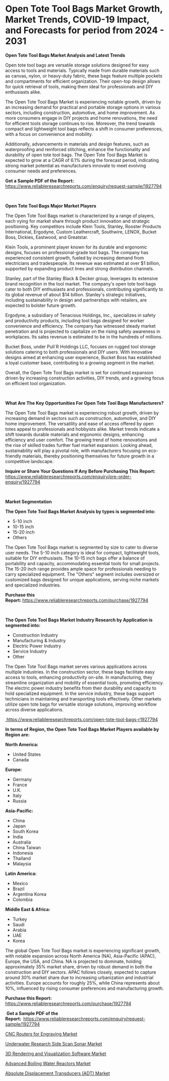 <p><h1>Open Tote Tool Bags Market Growth, Market Trends, COVID-19 Impact, and Forecasts for period from 2024 - 2031</h1></p><p><strong>Open Tote Tool Bags Market Analysis and Latest Trends</strong></p>
<p><p>Open tote tool bags are versatile storage solutions designed for easy access to tools and materials. Typically made from durable materials such as canvas, nylon, or heavy-duty fabric, these bags feature multiple pockets and compartments for efficient organization. Their open-top design allows for quick retrieval of tools, making them ideal for professionals and DIY enthusiasts alike.</p><p>The Open Tote Tool Bags Market is experiencing notable growth, driven by an increasing demand for practical and portable storage options in various sectors, including construction, automotive, and home improvement. As more consumers engage in DIY projects and home renovations, the need for efficient tools storage continues to rise. Moreover, the trend towards compact and lightweight tool bags reflects a shift in consumer preferences, with a focus on convenience and mobility.</p><p>Additionally, advancements in materials and design features, such as waterproofing and reinforced stitching, enhance the functionality and durability of open tote tool bags. The Open Tote Tool Bags Market is expected to grow at a CAGR of 6.1% during the forecast period, indicating strong market potential as manufacturers innovate to meet evolving consumer needs and preferences.</p></p>
<p><strong>Get a Sample PDF of the Report:&nbsp;</strong> <a href="https://www.reliableresearchreports.com/enquiry/request-sample/1927794?utm_campaign=1595&utm_medium=2&utm_source=Github&utm_content=ia&utm_term=25102024&utm_id=open-tote-tool-bags">https://www.reliableresearchreports.com/enquiry/request-sample/1927794</a></p>
<p>&nbsp;</p>
<p><strong>Open Tote Tool Bags Major Market Players</strong></p>
<p><p>The Open Tote Tool Bags market is characterized by a range of players, each vying for market share through product innovation and strategic positioning. Key competitors include Klein Tools, Stanley, Rooster Products International, Ergodyne, Custom Leathercraft, Southwire, LENOX, Bucket Boss, Dickies, Eastwood, and Greatstar.</p><p>Klein Tools, a prominent player known for its durable and ergonomic designs, focuses on professional-grade tool bags. The company has experienced consistent growth, fueled by increasing demand from electricians and tradespeople. Its revenue was estimated at over $1 billion, supported by expanding product lines and strong distribution channels.</p><p>Stanley, part of the Stanley Black & Decker group, leverages its extensive brand recognition in the tool market. The company's open tote tool bags cater to both DIY enthusiasts and professionals, contributing significantly to its global revenue of about $14 billion. Stanley's strategic initiatives, including sustainability in design and partnerships with retailers, are expected to bolster future growth.</p><p>Ergodyne, a subsidiary of Tenacious Holdings, Inc., specializes in safety and productivity products, including tool bags designed for worker convenience and efficiency. The company has witnessed steady market penetration and is projected to capitalize on the rising safety awareness in workplaces. Its sales revenue is estimated to be in the hundreds of millions.</p><p>Bucket Boss, under Pull`R Holdings LLC, focuses on rugged tool storage solutions catering to both professionals and DIY users. With innovative designs aimed at enhancing user experience, Bucket Boss has established a loyal customer base, contributing to a growing segment in the market.</p><p>Overall, the Open Tote Tool Bags market is set for continued expansion driven by increasing construction activities, DIY trends, and a growing focus on efficient tool organization.</p></p>
<p>&nbsp;</p>
<p><strong>What Are The Key Opportunities For Open Tote Tool Bags Manufacturers?</strong></p>
<p><p>The Open Tote Tool Bags market is experiencing robust growth, driven by increasing demand in sectors such as construction, automotive, and DIY home improvement. The versatility and ease of access offered by open totes appeal to professionals and hobbyists alike. Market trends indicate a shift towards durable materials and ergonomic designs, enhancing efficiency and user comfort. The growing trend of home renovations and the rise of skilled trades further fuel market expansion. Looking ahead, sustainability will play a pivotal role, with manufacturers focusing on eco-friendly materials, thereby positioning themselves for future growth in a competitive landscape.</p></p>
<p><strong>Inquire or Share Your Questions If Any Before Purchasing This Report:</strong> <a href="https://www.reliableresearchreports.com/enquiry/pre-order-enquiry/1927794?utm_campaign=1595&utm_medium=2&utm_source=Github&utm_content=ia&utm_term=25102024&utm_id=open-tote-tool-bags">https://www.reliableresearchreports.com/enquiry/pre-order-enquiry/1927794</a></p>
<p>&nbsp;</p>
<p><strong>Market Segmentation</strong></p>
<p><strong>The Open Tote Tool Bags Market Analysis by types is segmented into:</strong></p>
<p><ul><li>5-10 inch</li><li>10-15 inch</li><li>15-20 inch</li><li>Others</li></ul></p>
<p><p>The Open Tote Tool Bags market is segmented by size to cater to diverse user needs. The 5-10 inch category is ideal for compact, lightweight tools, suitable for DIY enthusiasts. The 10-15 inch bags offer a balance of portability and capacity, accommodating essential tools for small projects. The 15-20 inch range provides ample space for professionals needing to carry specialized equipment. The "Others" segment includes oversized or customized bags designed for unique applications, serving niche markets and specialized industries.</p></p>
<p><strong>Purchase this Report:&nbsp;</strong><a href="https://www.reliableresearchreports.com/purchase/1927794?utm_campaign=1595&utm_medium=2&utm_source=Github&utm_content=ia&utm_term=25102024&utm_id=open-tote-tool-bags">https://www.reliableresearchreports.com/purchase/1927794</a></p>
<p>&nbsp;</p>
<p><strong>The Open Tote Tool Bags Market Industry Research by Application is segmented into:</strong></p>
<p><ul><li>Construction Industry</li><li>Manufacturing & Industry</li><li>Electric Power Industry</li><li>Service Industry</li><li>Other</li></ul></p>
<p><p>The Open Tote Tool Bags market serves various applications across multiple industries. In the construction sector, these bags facilitate easy access to tools, enhancing productivity on-site. In manufacturing, they streamline organization and mobility of essential tools, promoting efficiency. The electric power industry benefits from their durability and capacity to hold specialized equipment. In the service industry, these bags support technicians in maintaining and transporting tools effectively. Other markets utilize open tote bags for versatile storage solutions, improving workflow across diverse applications.</p></p>
<p><a href="https://www.reliableresearchreports.com/open-tote-tool-bags-r1927794?utm_campaign=1595&utm_medium=2&utm_source=Github&utm_content=ia&utm_term=25102024&utm_id=open-tote-tool-bags">&nbsp;https://www.reliableresearchreports.com/open-tote-tool-bags-r1927794</a></p>
<p><strong>In terms of Region, the Open Tote Tool Bags Market Players available by Region are:</strong></p>
<p>
    <p> <strong> North America: </strong>
        <ul>
            <li>United States</li>
            <li>Canada</li>
        </ul>
        </p> 
    <p> <strong> Europe: </strong>
        <ul>
            <li>Germany</li>
            <li>France</li>
            <li>U.K.</li>
            <li>Italy</li>
            <li>Russia</li>
        </ul>
        </p> 
    <p> <strong> Asia-Pacific: </strong>
        <ul>
            <li>China</li>
            <li>Japan</li>
            <li>South Korea</li>
            <li>India</li>
            <li>Australia</li>
            <li>China Taiwan</li>
            <li>Indonesia</li>
            <li>Thailand</li>
            <li>Malaysia</li>
        </ul>
        </p> 
    <p> <strong> Latin America: </strong>
        <ul>
            <li>Mexico</li>
            <li>Brazil</li>
            <li>Argentina Korea</li>
            <li>Colombia</li>
        </ul>
        </p> 
    <p> <strong> Middle East & Africa: </strong>
        <ul>
            <li>Turkey</li>
            <li>Saudi</li>
            <li>Arabia</li>
            <li>UAE</li>
            <li>Korea</li>
        </ul>
    </p>
    </p>
<p><p>The global Open Tote Tool Bags market is experiencing significant growth, with notable expansion across North America (NA), Asia-Pacific (APAC), Europe, the USA, and China. NA is projected to dominate, holding approximately 35% market share, driven by robust demand in both the construction and DIY sectors. APAC follows closely, expected to capture around 30% market share due to increasing urbanization and industrial activities. Europe accounts for roughly 25%, while China represents about 10%, influenced by rising consumer preferences and manufacturing growth.</p></p>
<p><strong>Purchase this Report: </strong><a href="https://www.reliableresearchreports.com/purchase/1927794?utm_campaign=1595&utm_medium=2&utm_source=Github&utm_content=ia&utm_term=25102024&utm_id=open-tote-tool-bags">https://www.reliableresearchreports.com/purchase/1927794</a></p>
<p>&nbsp;<strong>Get a Sample PDF of the Report:&nbsp;&nbsp;</strong><a href="https://www.reliableresearchreports.com/enquiry/request-sample/1927794?utm_campaign=1595&utm_medium=2&utm_source=Github&utm_content=ia&utm_term=25102024&utm_id=open-tote-tool-bags">https://www.reliableresearchreports.com/enquiry/request-sample/1927794</a></p>
<p><strong></strong></p>
<p><p><a href="https://www.linkedin.com/pulse/cnc-routers-engraving-market-share-size-trends-industry-xsane?utm_campaign=1595&utm_medium=2&utm_source=Github&utm_content=ia&utm_term=25102024&utm_id=open-tote-tool-bags">CNC Routers for Engraving Market</a></p><p><a href="https://github.com/ygfu6u/Market-Research-Report-List-1/blob/main/underwater-research-side-scan-sonar-market.md?utm_campaign=1595&utm_medium=2&utm_source=Github&utm_content=ia&utm_term=25102024&utm_id=open-tote-tool-bags">Underwater Research Side Scan Sonar Market</a></p><p><a href="https://www.linkedin.com/pulse/future-innovation-global-3d-rendering-visualization-software-55svf?utm_campaign=1595&utm_medium=2&utm_source=Github&utm_content=ia&utm_term=25102024&utm_id=open-tote-tool-bags">3D Rendering and Visualization Software Market</a></p><p><a href="https://www.linkedin.com/pulse/evolution-advanced-boiling-water-reactors-market-key-shifts-q69qe?utm_campaign=1595&utm_medium=2&utm_source=Github&utm_content=ia&utm_term=25102024&utm_id=open-tote-tool-bags">Advanced Boiling Water Reactors Market</a></p><p><a href="https://www.linkedin.com/pulse/in-depth-analysis-global-absolute-displacement-transducers-4n8de?utm_campaign=1595&utm_medium=2&utm_source=Github&utm_content=ia&utm_term=25102024&utm_id=open-tote-tool-bags">Absolute Displacement Transducers (ADT) Market</a></p></p>